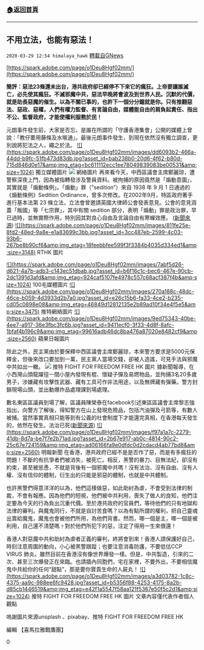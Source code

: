 ###  [:house:返回首頁](https://github.com/ourhimalayas/txt)
---

## 不用立法，也能有惡法！
`2020-03-29 12:54 himalaya_hawk` [轉載自GNews](https://gnews.org/zh-hant/156359/)

[https://spark.adobe.com/page/o1Deu8Hgf02mm/](https://spark.adobe.com/page/o1Deu8Hgf02mm/)

**簡評：惡法23條還未出台，港共政府卻已經停不下來它的瘋狂。上帝要讓誰滅亡，必先使其瘋狂。不滅邪魔中共，惡法早晚將會波及到世界人民。沉默的代價，就是助長惡魔的催生。以為不關已事的，也許下一個分分鐘就是你。只有推翻惡法、惡政、惡權，人們有權力監督、有言論自由，媒體能自由的肩負起責任、指出不公、監督政府，才能使權利服務於民！**

元朗事件發生前，大家是否忘，是誰在所謂的「守護香港集會」公開的媒體上曾說：「教仔要用藤條及水喉通」。最後元朗事件發生，到現在依然沒有獨立調查，更別說將犯法之人，繩之於法。
[!\[\](https://spark.adobe.com/page/o1Deu8Hgf02mm/images/dd6093b2-466a-44dd-b9fc-51fb473d83db.jpg?asset_id=bab238b0-20d6-4f62-b80d-715d846d0e17&amp;img_etag=bc611112ecc1ee78049839083be00531&amp;size=1024)](https://spark.adobe.com/page/o1Deu8Hgf02mm/images/dd6093b2-466a-44dd-b9fc-51fb473d83db.jpg?asset_id=bab238b0-20d6-4f62-b80d-715d846d0e17&amp;img_etag=bc611112ecc1ee78049839083be00531&amp;size=1024) 獨立媒體圖片 ![](https://s3-ap-northeast-1.amazonaws.com/news.guo.offload.media/wp-content/uploads/2020/03/29125143/image-65.png) 網絡圖片 
再來看今天，中西區議會主席鄭麗琼，遭警察深夜上門，因為被指轉發涉及警員資料。被拘捕的原因竟然是「煽動意圖」，其實就是「煽動條例」。「煽動」罪（”sedition”）來自 1938 年 9 月 1 日通過的《煽動條例》Sedition Ordinance，曾多次修改。在2002年9月，特區政府著手進行基本法第 23 條立法，立法會曾邀請英國大律師公會發表意見。公會的意見涵蓋「叛國」等「七宗罪」，其中有關 sedition 部分，表明「煽動」罪是政治罪，早已過時，並無實際作用，特別因其對良心自由及言論自由有寒蟬效應。 ([新聞來源](https://www.thestandnews.com/politics/%E8%A2%AB%E6%8C%87%E6%9B%BE%E8%BD%89%E7%99%BC%E8%B5%B7%E5%BA%95%E8%AD%A6%E5%93%A1%E8%B3%87%E6%96%99-%E6%B0%91%E4%B8%BB%E9%BB%A8%E9%84%AD%E9%BA%97%E7%90%BC%E9%81%AD%E8%AD%A6%E5%85%A5%E5%B1%8B%E6%90%9C%E6%9F%A5%E6%8B%98%E6%8D%95/))
[!\[\](https://spark.adobe.com/page/o1Deu8Hgf02mm/images/811fe25e-8fd2-48ed-9a8e-e1a83699c3bb.jpg?asset_id=3cc487eb-2599-4c03-93b6-267be8b90cf6&amp;img_etag=18feebbfee599f3f3384b4035d334ed1&amp;size=3148)](https://spark.adobe.com/page/o1Deu8Hgf02mm/images/811fe25e-8fd2-48ed-9a8e-e1a83699c3bb.jpg?asset_id=3cc487eb-2599-4c03-93b6-267be8b90cf6&amp;img_etag=18feebbfee599f3f3384b4035d334ed1&amp;size=1024) RTHK 圖片 

[!\[\](https://spark.adobe.com/page/o1Deu8Hgf02mm/images/7abf5d26-d621-4a7b-adb3-c143ec51dbab.jpg?asset_id=b6f16c1c-bec6-467e-90cb-2dc1391d3afd&amp;img_etag=924caf5107fe4978c557c68acf387f4b&amp;size=1024)](https://spark.adobe.com/page/o1Deu8Hgf02mm/images/7abf5d26-d621-4a7b-adb3-c143ec51dbab.jpg?asset_id=b6f16c1c-bec6-467e-90cb-2dc1391d3afd&amp;img_etag=924caf5107fe4978c557c68acf387f4b&amp;size=1024) 100毛媒體圖片 [!\[\](https://spark.adobe.com/page/o1Deu8Hgf02mm/images/270a188c-48dc-46ce-b059-4d3933d2b7a0.jpg?asset_id=e26c15b6-fa33-4ce2-b235-cd05c0898e08&amp;img_etag=46849d12812135e2b89ad10f34e4f5e5&amp;size=3475)](https://spark.adobe.com/page/o1Deu8Hgf02mm/images/270a188c-48dc-46ce-b059-4d3933d2b7a0.jpg?asset_id=e26c15b6-fa33-4ce2-b235-cd05c0898e08&amp;img_etag=46849d12812135e2b89ad10f34e4f5e5&amp;size=1024) 推特網絡圖片 [!\[\](https://spark.adobe.com/page/o1Deu8Hgf02mm/images/9ed75343-40be-4ee7-a917-36e3fbc3fc6b.jpg?asset_id=9411ecf0-3f33-4d8f-8afc-1bfaf4b196c9&amp;img_etag=99616adb46dc8ba476a87020e8482cf9&amp;size=2560)](https://spark.adobe.com/page/o1Deu8Hgf02mm/images/9ed75343-40be-4ee7-a917-36e3fbc3fc6b.jpg?asset_id=9411ecf0-3f33-4d8f-8afc-1bfaf4b196c9&amp;img_etag=99616adb46dc8ba476a87020e8482cf9&amp;size=1024) 蘋果日報圖片 


除此之外，民主黨由於要保釋中西區議會主席鄭麗琼，本來警方要求是5000元保釋金，但後來改口要加到一萬，民主黨人當場交錢，卻被人造謠，可見手法與邪魔中共如出一轍。
![](https://s3-ap-northeast-1.amazonaws.com/news.guo.offload.media/wp-content/uploads/2020/03/29125447/image-66.png) 推特 FIGHT FOR FREEDOM FREE HK 圖片 
據新聞報導，在小西灣山頭龍躍徑一間小屋內發現有棍、懷疑子彈及易燃物品，並拘捕3名20多歲男子，涉嫌藏有攻擊性武器、藏有工具可作非法用途，以及無牌藏有彈藥。警方封鎖現場山頭，並出動爆炸品處理課到場處理。

數名東區區議員到場了解，區議員陳榮泰在facebook引述東區區議會主席黎志強指出，向警方了解後，得知警方在山上發現危險品，包括汽油彈及弓箭等，有數人被捕。當然事實真相只能等到有公義的社會制度下才能還完真相，在香港每天發生的，依然在發生。法治已死([新聞來源](https://news.mingpao.com/ins/%E6%B8%AF%E8%81%9E/article/20200326/s00001/1585232708087/%E8%AD%A6%E5%B0%8F%E8%A5%BF%E7%81%A3%E5%B1%B1%E9%A0%AD%E6%AA%A2%E6%87%B7%E7%96%91%E5%AD%90%E5%BD%88%E6%8B%983%E7%94%B7-%E7%88%86%E7%82%B8%E5%93%81%E8%99%95%E7%90%86%E8%AA%B2%E5%88%B0%E5%A0%B4))
[!\[\](https://spark.adobe.com/page/o1Deu8Hgf02mm/images/f97a1a7c-2279-41db-8d7a-be7f7e2b71ad.jpg?asset_id=2b67e917-ab0c-4814-90c2-25c67e724159&amp;img_etag=ad06166fa9e0dfdc0d2cdacd4ab77bd8&amp;size=2560)](https://spark.adobe.com/page/o1Deu8Hgf02mm/images/f97a1a7c-2279-41db-8d7a-be7f7e2b71ad.jpg?asset_id=2b67e917-ab0c-4814-90c2-25c67e724159&amp;img_etag=ad06166fa9e0dfdc0d2cdacd4ab77bd8&amp;size=1024) 明報新聞 
在香港，港共政府已經不是是否作了惡，而是有多瘋狂的問題！不斷的有抗爭者們被消失，被死亡。相反，黑警的暴力、目無法紀，卻沒有約束，甚至被慫恿，不就是背後有一個邪魔中共嗎！沒有法治、沒有自由、沒有人權、沒有信仰的體制，衍生出的只能是邪惡的體制，也就是中共體制。

也許黑警們得意洋洋的以為，他們這樣做惡，如此助紂為虐，不會受到法律的制裁，不會有報應。因為他們的短視，他們被中共利用，喪失了做人的良知，他們注定要為今天的行為負出沉重代價。至於港共政府的官員們，等待他們的只有地獄和法律的審判。與魔鬼同行，不就是自討苦食嗎？以為有點所謂的權利，把自己靈魂出賣給魔鬼，魔鬼也會被他們所用，為他們背書。然而，哪一個是主，哪一個是被利用，自己還不清楚嗎﹖對於他們所犯下的惡，注定了得用一生來償還！

香港人對惡魔中共和助紂為虐者正義的審判，終將會到來！香港人請保護好自己，時刻注意周圍的動向，小心被黑警跟蹤；也要注意消毒防護，不要低估CCP VIRUS 肺炎。雖然目前在香港沒有像世界爆發一樣。但是，中共製造，引來的二次、甚至三次爆發正在來臨。也請牆內同胞們，宅在家裡，不要外出，不要相信魔鬼中共給你的任何“甜點”，那是要你寶貴生命的人屍丸！
[!\[\](https://spark.adobe.com/page/o1Deu8Hgf02mm/images/a3d03782-1c8c-4375-aa9c-988ee6fc9428.jpg?asset_id=b5356f88-4253-4175-8a2b-d85cb1446519&amp;img_etag=e42f1a5547f58aa121f5367e50f5c2d1&amp;size=1024)](https://spark.adobe.com/page/o1Deu8Hgf02mm/images/a3d03782-1c8c-4375-aa9c-988ee6fc9428.jpg?asset_id=b5356f88-4253-4175-8a2b-d85cb1446519&amp;img_etag=e42f1a5547f58aa121f5367e50f5c2d1&amp;size=1024) 推特 FIGHT FOR FREEDOM FREE HK 圖片 
文章內容僅代表作者個人觀點

嗚謝圖片來源unsplash 、pixabay、推特 FIGHT FOR FREEDOM FREE HK

編輯 【喜馬拉雅戰鷹團】

0
